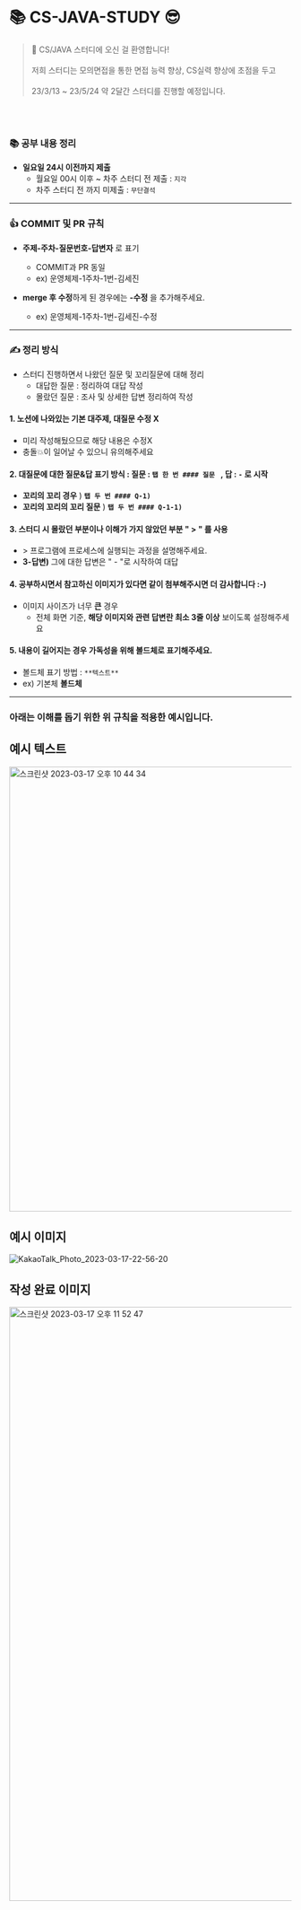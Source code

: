 # 📚 CS-JAVA-STUDY 😎

> 👋 CS/JAVA 스터디에 오신 걸 환영합니다! <br></br>
저희 스터디는 모의면접을 통한 면접 능력 향상, CS실력 향상에 초점을 두고 <br></br>
23/3/13 ~ 23/5/24 약 2달간 스터디를 진행할 예정입니다. 

<br></br>
### 📚 공부 내용 정리
- **일요일 24시 이전까지 제출** 
  - 월요일 00시 이후 ~ 차주 스터디 전 제출 : `지각`
  - 차주 스터디 전 까지 미제출 : `무단결석`


---


### 👍 COMMIT 및 PR 규칙
- **주제-주차-질문번호-답변자** 로 표기
  - COMMIT과 PR 동일
  - ex) 운영체제-1주차-1번-김세진


- **merge 후 수정**하게 된 경우에는 **-수정** 을 추가해주세요.
  - ex) 운영체제-1주차-1번-김세진-수정


---


### ✍️ 정리 방식
- 스터디 진행하면서 나왔던 질문 및 꼬리질문에 대해 정리
  - 대답한 질문 : 정리하여 대답 작성
  - 몰랐던 질문 : 조사 및 상세한 답변 정리하여 작성


#### 1. 노션에 나와있는 기본 대주제, 대질문 수정 X
  - 미리 작성해뒀으므로 해당 내용은 수정X
  - 충돌💥이 일어날 수 있으니 유의해주세요 


#### 2. 대질문에 대한 질문&답 표기 방식 : 질문 : `탭 한 번 #### 질문 ` , 답 :  `-`  로 시작
  - **꼬리의 꼬리 경우** ) **`탭 두 번 #### Q-1)`**
  - **꼬리의 꼬리의 꼬리 질문** ) **`탭 두 번 #### Q-1-1)`**


#### 3. 스터디 시  몰랐던 부분이나 이해가 가지 않았던 부분 " > " 를 사용
-  \> 프로그램에 프로세스에 실행되는 과정을 설명해주세요.
- **3-답변)** 그에 대한 답변은 " - "로 시작하여 대답


#### 4. 공부하시면서 참고하신 이미지가 있다면 같이 첨부해주시면 더 감사합니다 :-)
- 이미지 사이즈가 너무 **큰** 경우
  -  전체 화면 기준, **해당 이미지와 관련 답변란 최소 3줄 이상** 보이도록 설정해주세요
  
#### 5. 내용이 길어지는 경우 가독성을 위해 볼드체로 표기해주세요.
- 볼드체 표기 방법 : `**텍스트**`
- ex) 기본체 **볼드체** 


---
### 아래는 이해를 돕기 위한 위 규칙을 적용한 예시입니다.

## 예시 텍스트
<img width="793" alt="스크린샷 2023-03-17 오후 10 44 34" src="https://user-images.githubusercontent.com/67494004/225925751-1a67de91-8c94-4002-86ba-9b7c02a4e9f1.png">


## 예시 이미지
![KakaoTalk_Photo_2023-03-17-22-56-20](https://user-images.githubusercontent.com/67494004/225925452-57ebb6e5-c13d-4a99-9890-eb222d171ffd.jpeg)



## 작성 완료 이미지
<img width="1059" alt="스크린샷 2023-03-17 오후 11 52 47" src="https://user-images.githubusercontent.com/67494004/225940229-7843ecfb-7f08-40c0-9549-938a6cc9081a.png">
